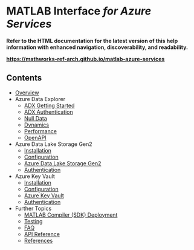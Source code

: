 # MATLAB Interface *for Azure Services*

**Refer to the HTML documentation for the latest version of this help information with enhanced navigation, discoverability, and readability.**

**<https://mathworks-ref-arch.github.io/matlab-azure-services>**

## Contents

* [Overview](Overview.md)
* Azure Data Explorer
  * [ADX Getting Started](ADXGettingStarted.md)
  * [ADX Authentication](ADXAuthentication.md)
  * [Null Data](NullData.md)
  * [Dynamics](Dynamics.md)
  * [Performance](Performance.md)
  * [OpenAPI](OpenAPI.md)
* Azure Data Lake Storage Gen2
  * [Installation](Installation.md)
  * [Configuration](Configuration.md)
  * [Azure Data Lake Storage Gen2](DataLakeStorageGen2.md)
  * [Authentication](Authentication.md)
* Azure Key Vault
  * [Installation](Installation.md)
  * [Configuration](Configuration.md)
  * [Azure Key Vault](KeyVault.md)
  * [Authentication](Authentication.md)
* Further Topics
  * [MATLAB Compiler (SDK) Deployment](Deployment.md)
  * [Testing](Testing.md)
  * [FAQ](FAQ.md)
  * [API Reference](APIReference.md)
  * [References](References.md)

[//]: #  (Copyright 2021-2024 The MathWorks, Inc.)
